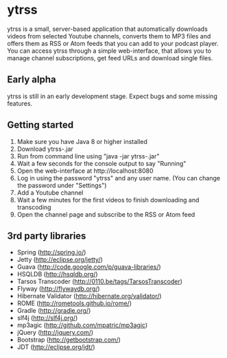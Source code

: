 ytrss
=====
ytrss is a small, server-based application that automatically downloads videos from selected Youtube channels, converts them to MP3 files and offers them as RSS or Atom feeds that you can add to your podcast player.
You can access ytrss through a simple web-interface, that allows you to manage channel subscriptions, get feed URLs and download single files.


Early alpha
----
ytrss is still in an early development stage. Expect bugs and some missing features.


Getting started
----
1. Make sure you have Java 8 or higher installed
2. Download ytrss-<version>.jar
3. Run from command line using "java -jar ytrss-<version>.jar"
4. Wait a few seconds for the console output to say "Running"
5. Open the web-interface at http://localhost:8080
6. Log in using the password "ytrss" and any user name. (You can change the password under "Settings")
7. Add a Youtube channel
8. Wait a few minutes for the first videos to finish downloading and transcoding
9. Open the channel page and subscribe to the RSS or Atom feed



3rd party libraries
----
- Spring (http://spring.io/)
- Jetty (http://eclipse.org/jetty/)
- Guava  (http://code.google.com/p/guava-libraries/)
- HSQLDB (http://hsqldb.org/)
- Tarsos Transcoder (http://0110.be/tags/TarsosTranscoder)
- Flyway (http://flywaydb.org/)
- Hibernate Validator (http://hibernate.org/validator/)
- ROME (http://rometools.github.io/rome/)
- Gradle (http://gradle.org/)
- slf4j (http://slf4j.org/)
- mp3agic (http://github.com/mpatric/mp3agic)
- jQuery (http://jquery.com/)
- Bootstrap (http://getbootstrap.com/)
- JDT (http://eclipse.org/jdt/)

